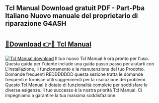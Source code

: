 ## Tcl Manual Download gratuit PDF - Part-Pba Italiano Nuovo manuale del proprietario di riparazione G4ASH

# <h2><a href="http://dfgvux2.blite.top/?on=Tcl+Manual">🔗Download 👉🔴 Tcl Manual</a></h2>

[![Tcl Manual download](https://i.imgur.com/lujVjoI.png)](http://dfgvux2.blite.top/?on=Tcl+Manual)
Il tuo nuovo Tcl Manual è ora pronto per l'uso. Questa guida per l'utente include una guida passo passo per aiutarti con L'installazione, il funzionamento e la manutenzione del tuo Prodotto. Domande frequenti REDDDDDDD questa sezione tratta le domande frequenti e fornisce utili suggerimenti per la risoluzione dei problemi. Questo Tcl Manual è dotato di funzionalità complete per soddisfare le diverse esigenze. Il tuo successo è la nostra priorità Tcl Manual. Ci impegniamo a garantire la tua massima soddisfazione.
